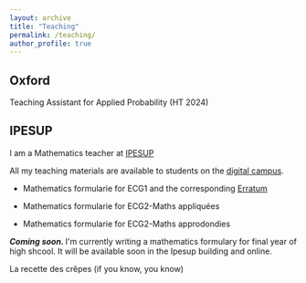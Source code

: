 ```yaml
---
layout: archive
title: "Teaching"
permalink: /teaching/
author_profile: true
---
```

## Oxford 

Teaching Assistant for Applied Probability (HT 2024)

## IPESUP
I am a Mathematics teacher at <a href="https://www.ipesup.fr">IPESUP</a>


All my teaching materials are available to students on the [digital campus](https://campusnumerique.ipesup.fr/login/index.php).

- <a href="https://www.ipesup.fr/blog/2023/10/09/formulaire-mathematiques-ecg1" class="special-link"><i class="fas fa-fw fa-book zoom" aria-hidden="true"></i></a> Mathematics formularie for ECG1 and the corresponding [Erratum](https://valentinkil.github.io/files/pdf/ErrataECG1.pdf) 

- <a href="https://v3.oscar-campus.com/ipesup/forms/87/10v20vkz3JBJ2jVs5ZnGd" class="special-link"><i class="fas fa-fw fa-book zoom" aria-hidden="true"></i></a> Mathematics formularie for ECG2-Maths appliquées

- <a href="https://v3.oscar-campus.com/ipesup/forms/88/LkisypCC6IQ92BTXNIBff" class="special-link"><i class="fas fa-fw fa-book zoom" aria-hidden="true"></i></a> Mathematics formularie for ECG2-Maths approdondies

<b><i>Coming soon. </i></b> I'm currently writing a mathematics formulary for final year of high shcool. It will be available soon in the Ipesup building and online. 

 <a href="https://valentinkil.github.io/files/bibtex/Recettecrepe.txt" class="special-link"><i class="fas fa-fw fa-bookmark zoom" aria-hidden="true"></i></a> La recette des crêpes (if you know, you know) 


